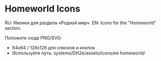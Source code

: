 # Homeworld Icons

RU: Иконки для раздела «Родной мир».
EN: Icons for the "Homeworld" section.

Положите сюда PNG/SVG:
- 64x64 / 128x128 для списков и кнопок
- Используйте путь: systems/DH2e/assets/icons/ee homeworld/<file>
